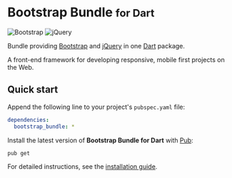 # Bootstrap Bundle <small>for Dart</small>
![Bootstrap](https://img.shields.io/badge/bootstrap-4.3.1-blue.svg) ![jQuery](https://img.shields.io/badge/jquery-3.3.1-blue.svg)

Bundle providing [Bootstrap](https://getbootstrap.com) and [jQuery](https://jquery.com) in one [Dart](https://www.dartlang.org) package.

A front-end framework for developing responsive, mobile first projects on the Web.

## Quick start
Append the following line to your project's `pubspec.yaml` file:

```yaml
dependencies:
  bootstrap_bundle: *
```

Install the latest version of **Bootstrap Bundle for Dart** with [Pub](https://www.dartlang.org/tools/pub):

```shell
pub get
```

For detailed instructions, see the [installation guide](installation.md).
